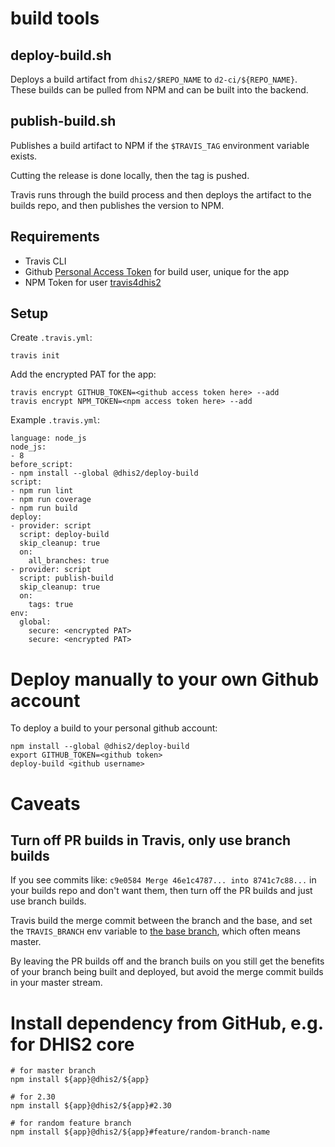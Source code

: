 # build tools

## deploy-build.sh

Deploys a build artifact from `dhis2/$REPO_NAME` to `d2-ci/${REPO_NAME}`.
These builds can be pulled from NPM and can be built into the backend.

## publish-build.sh

Publishes a build artifact to NPM if the `$TRAVIS_TAG` environment variable exists.

Cutting the release is done locally, then the tag is pushed.

Travis runs through the build process and then deploys the artifact to the builds repo, and then publishes the version to NPM.

## Requirements

-   Travis CLI
-   Github [Personal Access Token](https://github.com/settings/tokens) for
    build user, unique for the app
-   NPM Token for user [travis4dhis2](https://www.npmjs.com/settings/travis4dhis2/tokens)

## Setup

Create `.travis.yml`:

```
travis init
```

Add the encrypted PAT for the app:

```
travis encrypt GITHUB_TOKEN=<github access token here> --add
travis encrypt NPM_TOKEN=<npm access token here> --add
```

Example `.travis.yml`:

```
language: node_js
node_js:
- 8
before_script:
- npm install --global @dhis2/deploy-build
script:
- npm run lint
- npm run coverage
- npm run build
deploy:
- provider: script
  script: deploy-build
  skip_cleanup: true
  on:
    all_branches: true
- provider: script
  script: publish-build
  skip_cleanup: true
  on:
    tags: true
env:
  global:
    secure: <encrypted PAT>
    secure: <encrypted PAT>
```

# Deploy manually to your own Github account

To deploy a build to your personal github account:

```
npm install --global @dhis2/deploy-build
export GITHUB_TOKEN=<github token>
deploy-build <github username>
```

# Caveats

## Turn off PR builds in Travis, only use branch builds

If you see commits like: `c9e0584 Merge 46e1c4787... into 8741c7c88...` in your builds repo and don't want them, then turn off the PR builds and just use branch builds.

Travis build the merge commit between the branch and the base, and set the `TRAVIS_BRANCH` env variable to [the base branch](https://docs.travis-ci.com/user/environment-variables#default-environment-variables), which often means master.

By leaving the PR builds off and the branch buils on you still get the benefits of your branch being built and deployed, but avoid the merge commit builds in your master stream.

# Install dependency from GitHub, e.g. for DHIS2 core

```
# for master branch
npm install ${app}@dhis2/${app}

# for 2.30
npm install ${app}@dhis2/${app}#2.30

# for random feature branch
npm install ${app}@dhis2/${app}#feature/random-branch-name
```
